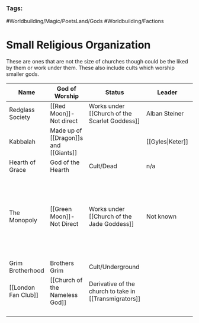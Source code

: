### Tags:
#Worldbuilding/Magic/PoetsLand/Gods #Worldbuilding/Factions 
# Small Religious Organization

These are ones that are not the size of churches though could be the liked by them or work under them. These also include cults which worship smaller gods. 

| Name                | God of Worship                        | Status                                                 | Leader           | Key Members | Desc                                                                                                                 |
| ------------------- | ------------------------------------- | ------------------------------------------------------ | ---------------- | ----------- | -------------------------------------------------------------------------------------------------------------------- |
| Redglass Society    | [[Red Moon]]-Not direct               | Works under [[Church of the Scarlet Goddess]]          | Alban Steiner    |             |                                                                                                                      |
| Kabbalah            | Made up of [[Dragon]]s and [[Giants]] |                                                        | [[Gyles\|Keter]] |             |                                                                                                                      |
| Hearth of Grace     | God of the Hearth                     | Cult/Dead                                              | n/a              |             |                                                                                                                      |
| The Monopoly        | [[Green Moon]]-Not Direct             | Works under [[Church of the Jade Goddess]]             | Not known        |             | They have a monopoly on the assassination market, as they are the easiest to contact and are good at their dealings. |
| Grim Brotherhood    | Brothers Grim                         | Cult/Underground                                       |                  |             |                                                                                                                      |
| [[London Fan Club]] | [[Church of the Nameless God]]        | Derivative of the church to take in [[Transmigrators]] |                  |             |                                                                                                                      |
|                     |                                       |                                                        |                  |             |                                                                                                                      |
|                     |                                       |                                                        |                  |             |                                                                                                                      |
|                     |                                       |                                                        |                  |             |                                                                                                                      |
|                     |                                       |                                                        |                  |             |                                                                                                                      |